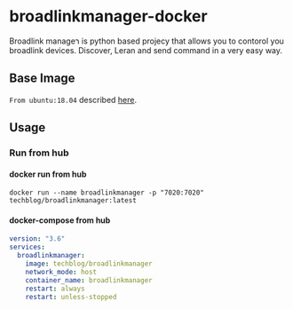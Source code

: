 # broadlinkmanager-docker
Broadlink manageר is python based projecy that allows you to contorol you broadlink devices. Discover, Leran and send command in a very easy way.

## Base Image
`From ubuntu:18.04` described [here](https://hub.docker.com/_/ubuntu).


## Usage
### Run from hub
#### docker run from hub
```text
docker run --name broadlinkmanager -p "7020:7020" techblog/broadlinkmanager:latest
```

#### docker-compose from hub
```yaml
version: "3.6"
services:
  broadlinkmanager:
    image: techblog/broadlinkmanager
    network_mode: host
    container_name: broadlinkmanager
    restart: always
    restart: unless-stopped

```
